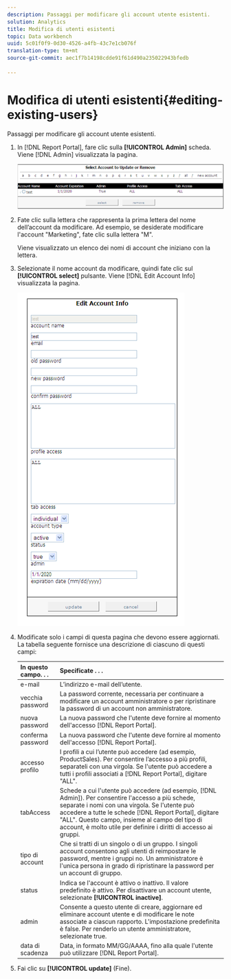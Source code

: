 ```yaml
---
description: Passaggi per modificare gli account utente esistenti.
solution: Analytics
title: Modifica di utenti esistenti
topic: Data workbench
uuid: 5c01f0f9-0d30-4526-a4fb-43c7e1cb076f
translation-type: tm+mt
source-git-commit: aec1f7b14198cdde91f61d490a235022943bfedb

---
```



# Modifica di utenti esistenti{#editing-existing-users}

Passaggi per modificare gli account utente esistenti.

1. In [!DNL Report Portal], fare clic sulla **[!UICONTROL Admin]** scheda. Viene [!DNL Admin] visualizzata la pagina.

   ![](assets/report_admintag2.png)

1. Fate clic sulla lettera che rappresenta la prima lettera del nome dell’account da modificare. Ad esempio, se desiderate modificare l&#39;account &quot;Marketing&quot;, fate clic sulla lettera &quot;M&quot;.

   Viene visualizzato un elenco dei nomi di account che iniziano con la lettera.

1. Selezionate il nome account da modificare, quindi fate clic sul **[!UICONTROL select]** pulsante. Viene [!DNL Edit Account Info] visualizzata la pagina.

   ![Informazioni sul passaggio](assets/rptPort_scrn_AdminTab_editUser.png)

1. Modificate solo i campi di questa pagina che devono essere aggiornati. La tabella seguente fornisce una descrizione di ciascuno di questi campi:

   | In questo campo. . . | Specificate . . . |
   |---|---|
   | e-mail | L’indirizzo e-mail dell’utente. |
   | vecchia password | La password corrente, necessaria per continuare a modificare un account amministratore o per ripristinare la password di un account non amministratore. |
   | nuova password | La nuova password che l&#39;utente deve fornire al momento dell&#39;accesso [!DNL Report Portal]. |
   | conferma password | La nuova password che l&#39;utente deve fornire al momento dell&#39;accesso [!DNL Report Portal]. |
   | accesso profilo | I profili a cui l’utente può accedere (ad esempio, ProductSales). Per consentire l’accesso a più profili, separateli con una virgola. Se l&#39;utente può accedere a tutti i profili associati a [!DNL Report Portal], digitare &quot;ALL&quot;. |
   | tabAccess | Schede a cui l&#39;utente può accedere (ad esempio, [!DNL Admin]). Per consentire l&#39;accesso a più schede, separate i nomi con una virgola. Se l&#39;utente può accedere a tutte le schede [!DNL Report Portal], digitare &quot;ALL&quot;. Questo campo, insieme al campo del tipo di account, è molto utile per definire i diritti di accesso ai gruppi. |
   | tipo di account | Che si tratti di un singolo o di un gruppo. I singoli account consentono agli utenti di reimpostare le password, mentre i gruppi no. Un amministratore è l&#39;unica persona in grado di ripristinare la password per un account di gruppo. |
   | status | Indica se l&#39;account è attivo o inattivo. Il valore predefinito è attivo. Per disattivare un account utente, selezionate **[!UICONTROL inactive]**. |
   | admin | Consente a questo utente di creare, aggiornare ed eliminare account utente e di modificare le note associate a ciascun rapporto. L&#39;impostazione predefinita è false. Per renderlo un utente amministratore, selezionate true. |
   | data di scadenza | Data, in formato MM/GG/AAAA, fino alla quale l&#39;utente può utilizzare [!DNL Report Portal]. |

1. Fai clic su **[!UICONTROL update]** (Fine).
